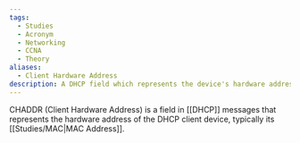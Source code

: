 ```yaml
---
tags:
  - Studies
  - Acronym
  - Networking
  - CCNA
  - Theory
aliases:
  - Client Hardware Address
description: A DHCP field which represents the device's hardware address.
---
```

CHADDR (Client Hardware Address) is a field in [[DHCP]] messages that represents the hardware address of the DHCP client device, typically its [[Studies/MAC|MAC Address]].
